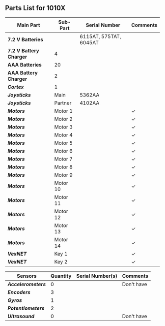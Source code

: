 ## Parts List for 1010X

Main Part                 | Sub-Part             | Serial Number        | Comments
------------------------- | -------------------- | -------------------- | --------------------
**7.2 V Batteries**       |                      |6115AT, 575TAT, 6045AT|   
**7.2 V Battery Charger** | 4                    |                      |
**AAA Batteries**         | 20                   |                      |
**AAA Battery Charger**   | 2                    |                      |
**_Cortex_**              | 1                    |                      |  
**_Joysticks_**           | Main                 | 5362AA               |  
**_Joysticks_**           | Partner              | 4102AA               |  
**_Motors_**              | Motor 1              |                      |✓   
**_Motors_**              | Motor 2              |                      |✓ 
**_Motors_**              | Motor 3              |                      |✓ 
**_Motors_**              | Motor 4              |                      |✓ 
**_Motors_**              | Motor 5              |                      |✓ 
**_Motors_**              | Motor 6              |                      |✓ 
**_Motors_**              | Motor 7              |                      |✓ 
**_Motors_**              | Motor 8              |                      |✓ 
**_Motors_**              | Motor 9              |                      |✓ 
**_Motors_**              | Motor 10             |                      |✓ 
**_Motors_**              | Motor 11             |                      |✓ 
**_Motors_**              | Motor 12             |                      |✓ 
**_Motors_**              | Motor 13             |                      |✓ 
**_Motors_**              | Motor 14             |                      |✓ 
**_VexNET_**              | Key 1                |                      |✓  
**_VexNET_**              | Key 2                |                      |✓  


Sensors                | Quantity     | Serial Number(s)     | Comments
---------------------- | ------------ | -------------------- | --------------------
**_Accelerometers_**   |0             |                      |  Don't have
**_Encoders_**         |3             |                      | 
**_Gyros_**            |1             |                      | 
**_Potentiometers_**   |2             |                      | 
**_Ultrasound_**       |0             |                      |  Don't have

